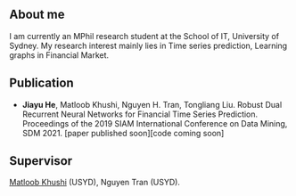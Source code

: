 ## About me

I am currently an MPhil research student at the School of IT, University of Sydney. 
My research interest mainly lies in Time series prediction, Learning graphs in Financial Market.

## Publication

- **Jiayu He**, Matloob Khushi, Nguyen H. Tran, Tongliang Liu. Robust Dual Recurrent Neural Networks for Financial Time Series Prediction. Proceedings of the 2019 SIAM International Conference on Data Mining, SDM 2021. [paper published soon][code coming soon]

## Supervisor

[Matloob Khushi](https://mkhushi.github.io/) (USYD), Nguyen Tran (USYD).
